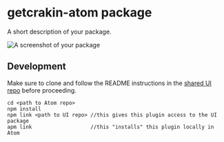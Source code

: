 # getcrakin-atom package

A short description of your package.

![A screenshot of your package](https://f.cloud.github.com/assets/69169/2290250/c35d867a-a017-11e3-86be-cd7c5bf3ff9b.gif)

## Development
Make sure to clone and follow the README instructions in the  [shared UI repo](https://github.com/Axosoft/GetCrackinUI) before proceeding.

```
cd <path to Atom repo>
npm install
npm link <path to UI repo> //this gives this plugin access to the UI package
apm link                   //this "installs" this plugin locally in Atom
```
